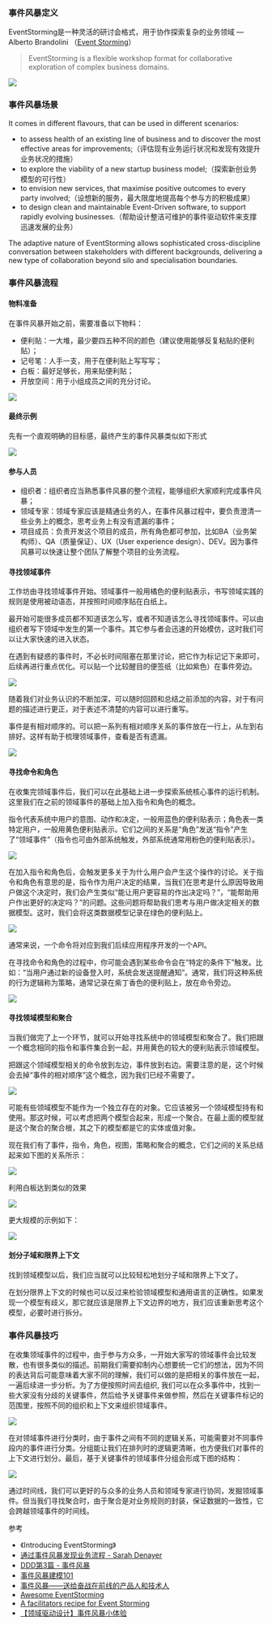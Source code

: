 
### 事件风暴定义

EventStorming是一种灵活的研讨会格式，用于协作探索复杂的业务领域 — Alberto Brandolini （[Event Storming](https://www.eventstorming.com/)）

>EventStorming is a flexible workshop format for collaborative exploration of complex business domains.

![](http://skblog.duiduiche.com/a74556e26d65eee2638a0d65e7973072.jpg)

### 事件风暴场景

It comes in different flavours, that can be used in different scenarios:

* to assess health of an existing line of business and to discover the most effective areas for improvements;（评估现有业务运行状况和发现有效提升业务状况的措施）
* to explore the viability of a new startup business model;（探索新创业务模型的可行性）
* to envision new services, that maximise positive outcomes to every party involved;（设想新的服务，最大限度地提高每个参与方的积极成果）
* to design clean and maintainable Event-Driven software, to support rapidly evolving businesses.（帮助设计整洁可维护的事件驱动软件来支撑迅速发展的业务）

The adaptive nature of EventStorming allows sophisticated cross-discipline conversation between stakeholders with different backgrounds, delivering a new type of collaboration beyond silo and specialisation boundaries.

### 事件风暴流程

#### 物料准备

在事件风暴开始之前，需要准备以下物料：

* 便利贴：一大堆，最少要四五种不同的颜色（建议使用能够反复粘贴的便利贴）；
* 记号笔：人手一支，用于在便利贴上写写写；
* 白板：最好足够长，用来贴便利贴；
* 开放空间：用于小组成员之间的充分讨论。

![](http://skblog.duiduiche.com/732a0cbdea4d3f26461b0cb13138b401.jpg)

#### 最终示例

先有一个直观明确的目标感，最终产生的事件风暴类似如下形式

![](http://skblog.duiduiche.com/d4865faaa1ab8204d1baac6ae439b0a3.jpg)

#### 参与人员

* 组织者：组织者应当熟悉事件风暴的整个流程，能够组织大家顺利完成事件风暴；
* 领域专家：领域专家应该是精通业务的人，在事件风暴过程中，要负责澄清一些业务上的概念，思考业务上有没有遗漏的事件；
* 项目成员：负责开发这个项目的成员，所有角色都可参加，比如BA（业务架构师）、QA（质量保证）、UX（User experience design）、DEV。因为事件风暴可以快速让整个团队了解整个项目的业务流程。

#### 寻找领域事件

工作坊由寻找领域事件开始。领域事件一般用橘色的便利贴表示，书写领域实践的规则是使用被动语态，并按照时间顺序贴在白纸上。

最开始可能很多成员都不知道该怎么写，或者不知道该怎么寻找领域事件。可以由组织者写下领域中发生的第一个事件。其它参与者会迅速的开始模仿，这时我们可以让大家快速的进入状态。

在遇到有疑惑的事件时，不必长时间阻塞在那里讨论，把它作为标记记下来即可，后续再进行重点优化。可以贴一个比较醒目的便签纸（比如紫色）在事件旁边。

![](http://skblog.duiduiche.com/0c408957aee4aa8cb6feef35fc0ede32.jpg)

随着我们对业务认识的不断加深，可以随时回顾和总结之前添加的内容，对于有问题的描述进行更正，对于表述不清楚的内容可以进行重写。

事件是有相对顺序的。可以把一系列有相对顺序关系的事件放在一行上，从左到右排好。这样有助于梳理领域事件，查看是否有遗漏。

![](http://skblog.duiduiche.com/85cc89157b39bfd114b8411174c46428.jpg)

#### 寻找命令和角色

在收集完领域事件后，我们可以在此基础上进一步探索系统核心事件的运行机制。这里我们在之前的领域事件的基础上加入指令和角色的概念。

指令代表系统中用户的意图、动作和决定，一般用蓝色的便利贴表示；角色表一类特定用户，一般用黄色便利贴表示。它们之间的关系是“角色”发送“指令”产生了“领域事件”（指令也可由外部系统触发，外部系统通常用粉色的便利贴表示）。

![](http://skblog.duiduiche.com/c80058e8085688f76d35353502755fc8.jpg)

在加入指令和角色后，会触发更多关于为什么用户会产生这个操作的讨论。关于指令和角色有意思的是，指令作为用户决定的结果，当我们在思考是什么原因导致用户做这个决定时，我们会产生类似“能让用户更容易的作出决定吗？”，“能帮助用户作出更好的决定吗？”的问题。这些问题将帮助我们思考与用户做决定相关的数据模型。这时，我们会将这类数据模型记录在绿色的便利贴上。

![](http://skblog.duiduiche.com/620a55bfdd8e660fd3a186a7e850924d.jpg)

通常来说，一个命令将对应到我们后续应用程序开发的一个API。

在寻找命令和角色的过程中，你可能会遇到某些命令会在“特定的条件下”触发。比如：“当用户通过新的设备登入时，系统会发送提醒通知”。通常，我们将这种系统的行为逻辑称为策略，通常记录在紫丁香色的便利贴上，放在命令旁边。

![](http://skblog.duiduiche.com/a31e54aca9e9ebd8e51de82e02a02ec5.jpg)

#### 寻找领域模型和聚合

当我们做完了上一个环节，就可以开始寻找系统中的领域模型和聚合了。我们把跟一个概念相同的指令和事件集合到一起，并用黄色的较大的便利贴表示领域模型。

把跟这个领域模型相关的命令放到左边，事件放到右边。需要注意的是，这个时候会去掉“事件的相对顺序”这个概念，因为我们已经不需要了。

![](http://skblog.duiduiche.com/d992d961e7533db380812c3a39e39380.jpg)

可能有些领域模型不能作为一个独立存在的对象。它应该被另一个领域模型持有和使用。那这时候，可以考虑把两个模型合起来，形成一个聚合。在最上面的模型就是这个聚合的聚合根，其之下的模型都是它的实体或值对象。

现在我们有了事件，指令，角色，视图，策略和聚合的概念，它们之间的关系总结起来如下图的关系所示：

![](http://skblog.duiduiche.com/26183e7546504348246d846a7f16885f.jpg)

利用白板达到类似的效果

![](http://skblog.duiduiche.com/882e088f2d1543cac642c4ceef33a4cd.jpg)

更大规模的示例如下：

![](http://skblog.duiduiche.com/91eb5deaa10cc5cc9a5660dfc7cfeb93.jpg)



#### 划分子域和限界上下文

找到领域模型以后，我们应当就可以比较轻松地划分子域和限界上下文了。

在划分限界上下文的时候也可以反过来检验领域模型和通用语言的正确性。如果发现一个模型有歧义，那它就应该是限界上下文边界的地方，我们应该重新思考这个模型，必要时进行拆分。

### 事件风暴技巧 

在收集领域事件的过程中，由于参与方众多，一开始大家写的领域事件会比较发散，也有很多类似的描述。前期我们需要抑制内心想要统一它们的想法，因为不同的表达背后可能意味着大家不同的理解，我们可以做的是把相关的事件放在一起，一遍后续进一步分析。为了方便按照时间去组织, 我们可以在众多事件中，找到一些大家没有分歧的关键事件，然后给予关键事件来做参照，然后在关键事件标记的范围里，按照不同的组织和上下文来组织领域事件。

![](http://skblog.duiduiche.com/14ed2ae2078ea3c9ca34bfd426d483eb.jpg)


在对领域事件进行分类时，由于事件之间有不同的逻辑关系，可能需要对不同事件段内的事件进行分类。分组能让我们在排列时的逻辑更清晰，也方便我们对事件的上下文进行划分。最后，基于关键事件的领域事件分组会形成下图的结构：

![](http://skblog.duiduiche.com/7150a90bdeb538f10b3e9ac106026494.jpg)


通过时间线，我们可以更好的与众多的业务人员和领域专家进行协同，发掘领域事件。但当我们寻找聚合时，由于聚合是对业务规则的封装，保证数据的一致性，它会跨越领域事件的时间线。

参考
* 《Introducing EventStorming》
* [通过事件风暴发现业务流程 - Sarah Denayer](https://www.jdon.com/53221)
* [DDD第3篇 - 事件风暴](https://blog.csdn.net/yasinshaw/article/details/103307125)
* [事件风暴建模101](https://www.jianshu.com/p/8a7814f3e9ac)
* [事件风暴——送给奋战在前线的产品人和技术人](https://zhuanlan.zhihu.com/p/63326029)
* [Awesome EventStorming](https://github.com/mariuszgil/awesome-eventstorming)
* [A facilitators recipe for Event Storming](https://medium.com/@springdo/a-facilitators-recipe-for-event-storming-941dcb38db0d)
* [【领域驱动设计】事件风暴小体验](https://zhuanlan.zhihu.com/p/95001438)



